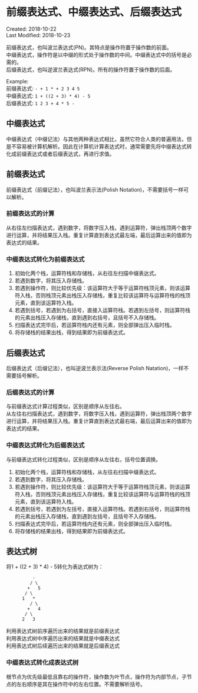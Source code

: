 # 前缀表达式、中缀表达式、后缀表达式
Created: 2018-10-22  
Last Modified: 2018-10-23  

前缀表达式，也叫波兰表达式(PN)。其特点是操作符置于操作数的前面。  
中缀表达式，操作符是以中缀的形式处于操作数的中间。中缀表达式中的括号是必需的。  
后缀表达式，也叫逆波兰表达式(RPN)。所有的操作符置于操作数的后面。  

Example:  
前缀表达式: `- + 1 * + 2 3 4 5`        
中缀表达式: `1 + ((2 + 3) * 4) - 5`  
后缀表达式: `1 2 3 + 4 * 5 -`  

## 中缀表达式
中缀表达式（中缀记法）与其他两种表达式相比，虽然它符合人类的普遍用法，但是不容易被计算机解析。因此在计算机计算表达式时，通常需要先将中缀表达式转化成前缀表达式或者后缀表达式，再进行求值。

## 前缀表达式
前缀表达式（前缀记法），也叫波兰表示法(Polish Notation)，不需要括号一样可以解析。

### 前缀表达式的计算
从右往左扫描表达式，遇到数字，将数字压入栈，遇到运算符，弹出栈顶两个数字进行运算，并将结果压入栈。重复计算直到表达式最左端，最后运算出来的值即为表达式的结果。

### 中缀表达式转化为前缀表达式
1. 初始化两个栈，运算符栈和存储栈，从右往左扫描中缀表达式。
2. 若遇到数字，将其压入存储栈。
3. 若遇到操作符，则比较优先级：该运算符大于等于运算符栈顶元素，则该运算符入栈，否则栈顶元素出栈压入存储栈，重复比较该运算符与运算符栈的栈顶元素，直到该运算符入栈。
4. 若遇到括号，若遇到为右括号，直接入运算符栈。若遇到左括号，则运算符栈的元素出栈压入存储栈，直到遇到右括号，且括号不入存储栈。
5. 扫描表达式完毕后，若运算符栈内还有元素，则全部弹出压入临时栈。
6. 将存储栈的结果出栈，得到结果即为前缀表达式。

## 后缀表达式
后缀表达式（后缀记法），也叫逆波兰表示法(Reverse Polish Natation)，一样不需要括号解析。

### 后缀表达式的计算
与前缀表达式计算过程类似，区别是顺序从左往右。  
从左往右扫描表达式，遇到数字，将数字压入栈，遇到运算符，弹出栈顶两个数字进行运算，并将结果压入栈。重复计算直到表达式最右端，最后运算出来的值即为表达式的结果。

### 中缀表达式转化为后缀表达式
与前缀表达式转化过程类似，区别是顺序从左往右，括号位置调换。
1. 初始化两个栈，运算符栈和存储栈，从左往右扫描中缀表达式。
2. 若遇到数字，将其压入存储栈。
3. 若遇到操作符，则比较优先级：该运算符大于等于运算符栈顶元素，则该运算符入栈，否则栈顶元素出栈压入存储栈，重复比较该运算符与运算符栈的栈顶元素，直到该运算符入栈。
4. 若遇到括号，若遇到为左括号，直接入运算符栈。若遇到右括号，则运算符栈的元素出栈压入存储栈，直到遇到左括号，且括号不入存储栈。
5. 扫描表达式完毕后，若运算符栈内还有元素，则全部弹出压入临时栈。
6. 将存储栈的结果出栈，得到结果即为前缀表达式。

## 表达式树
将1 + ((2 + 3) * 4) - 5转化为表达式树为：
```
          -
         / \
        +   5
       / \
      1   *
         / \
        +   4
       / \
      2   3
```
利用表达式树前序遍历出来的结果就是前缀表达式  
利用表达式树中序遍历出来的结果就是中缀表达式  
利用表达式树后续遍历出来的结果就是后缀表达式  

### 中缀表达式转化成表达式树
根节点为优先级最低且靠右的操作符，操作数为叶节点，操作符为内部节点，子节点的左右顺序是其在操作符中的左右位置。不需要解析括号。